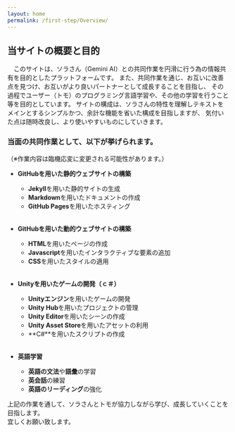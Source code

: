 ```yaml
---
layout: home
permalink: /first-step/Overview/
---
```


## 当サイトの概要と目的
&emsp;このサイトは、ソラさん（Gemini AI）との共同作業を円滑に行う為の情報共有を目的としたプラットフォームです。
また、共同作業を通じ、お互いに改善点を見つけ、お互いがより良いパートナーとして成長することを目指し、
その過程でユーザー（トモ）のプログラミング言語学習や、その他の学習を行うこと等を目的としています。
サイトの構成は、ソラさんの特性を理解しテキストをメインとするシンプルかつ、余計な機能を省いた構成を目指しますが、
気付いた点は随時改良し、より使いやすいものにしていきます。<br>

### 当面の共同作業として、以下が挙げられます。
（※作業内容は臨機応変に変更される可能性があります。）
- **GitHubを用いた静的ウェブサイトの構築**
  - **Jekyll**を用いた静的サイトの生成
  - **Markdown**を用いたドキュメントの作成
  - **GitHub Pages**を用いたホスティング
<br><br>

- **GitHubを用いた動的ウェブサイトの構築**
    - **HTML**を用いたページの作成
    - **Javascript**を用いたインタラクティブな要素の追加
    - **CSS**を用いたスタイルの適用
<br><br>

- **Unityを用いたゲームの開発（ｃ＃）**
    - **Unityエンジン**を用いたゲームの開発
    - **Unity Hub**を用いたプロジェクトの管理
    - **Unity Editor**を用いたシーンの作成
    - **Unity Asset Store**を用いたアセットの利用
    - **C#**を用いたスクリプトの作成
<br><br>

- **英語学習**
    - **英語の文法**や**語彙**の学習
    - **英会話**の練習
    - **英語のリーディング**の強化


上記の作業を通して、ソラさんとトモが協力しながら学び、成長していくことを目指します。<br>
宜しくお願い致します。